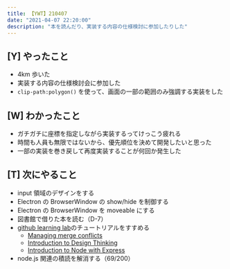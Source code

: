 ```yaml
---
title: 【YWT】210407
date: "2021-04-07 22:20:00"
description: "本を読んだり、実装する内容の仕様検討に参加したりした"
---
```


## [Y] やったこと

- 4km 歩いた
- 実装する内容の仕様検討会に参加した
- `clip-path:polygon()` を使って、画面の一部の範囲のみ強調する実装をした

## [W] わかったこと

- ガチガチに座標を指定しながら実装するってけっこう疲れる
- 時間も人員も無限ではないから、優先順位を決めて開発したいと思った
- 一部の実装を巻き戻して再度実装することが何回か発生した

## [T] 次にやること

- input 領域のデザインをする
- Electron の BrowserWindow の show/hide を制御する
- Electron の BrowserWindow を moveable にする
- 図書館で借りた本を読む（D-7）
- [github learning lab](https://lab.github.com/githubtraining)のチュートリアルをすすめる
  - [Managing merge conflicts](https://lab.github.com/githubtraining/managing-merge-conflicts)
  - [Introduction to Design Thinking](https://lab.github.com/githubtraining/introduction-to-design-thinking)
  - [Introduction to Node with Express](https://lab.github.com/everydeveloper/introduction-to-node-with-express)
- node.js 関連の積読を解消する（69/200）

<!-- https://twitter.com/camomile_cafe/status/1379785942303535104?s=20 -->
